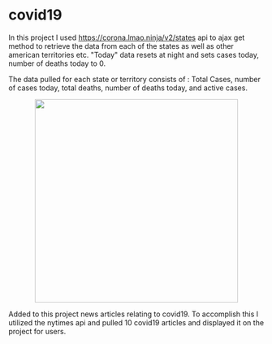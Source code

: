 # covid19

In this project I used https://corona.lmao.ninja/v2/states api to ajax get method to retrieve the data from each of the states as well as other american territories etc. 
"Today" data resets at night and sets cases today, number of deaths today to 0. 

The data pulled for each state or territory consists of : 
        Total Cases, number of cases today, total deaths, number of deaths today, and active cases.

<div align="center">
    <img src="screenshot.png" width="400px"</img> 
</div>

Added to this project news articles relating to covid19. To accomplish this I utilized the nytimes api and pulled 10 covid19 articles and displayed it on the project for users. 
